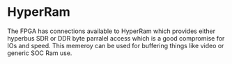 # HyperRam

The FPGA has connections available to HyperRam which provides either hyperbus SDR or DDR byte parralel access which is a good compromise for IOs and speed. This memeroy can be used for buffering things like video or generic SOC Ram use.

